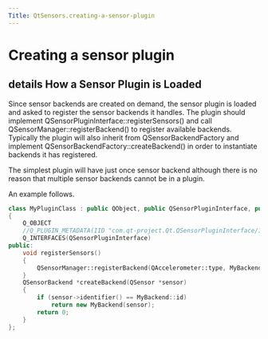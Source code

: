 ```yaml
---
Title: QtSensors.creating-a-sensor-plugin
---
```

        
Creating a sensor plugin
========================

<span class="subtitle"></span>
details
How a Sensor Plugin is Loaded
-----------------------------

Since sensor backends are created on demand, the sensor plugin is loaded and asked to register the sensor backends it handles. The plugin should implement QSensorPluginInterface::registerSensors() and call QSensorManager::registerBackend() to register available backends. Typically the plugin will also inherit from QSensorBackendFactory and implement QSensorBackendFactory::createBackend() in order to instantiate backends it has registered.

The simplest plugin will have just once sensor backend although there is no reason that multiple sensor backends cannot be in a plugin.

An example follows.

``` cpp
class MyPluginClass : public QObject, public QSensorPluginInterface, public QSensorBackendFactory
{
    Q_OBJECT
    //Q_PLUGIN_METADATA(IID "com.qt-project.Qt.QSensorPluginInterface/1.0" FILE "plugin.json")
    Q_INTERFACES(QSensorPluginInterface)
public:
    void registerSensors()
    {
        QSensorManager::registerBackend(QAccelerometer::type, MyBackend::id, this);
    }
    QSensorBackend *createBackend(QSensor *sensor)
    {
        if (sensor->identifier() == MyBackend::id)
            return new MyBackend(sensor);
        return 0;
    }
};
```


